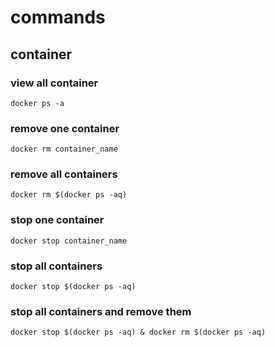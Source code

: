 
# commands

## container

### view all container
```
docker ps -a
```

### remove one container
```
docker rm container_name
```

### remove all containers
```
docker rm $(docker ps -aq)
```

### stop one container
```
docker stop container_name
```

### stop all containers
```
docker stop $(docker ps -aq)
```

### stop all containers and remove them
```
docker stop $(docker ps -aq) & docker rm $(docker ps -aq)
```


